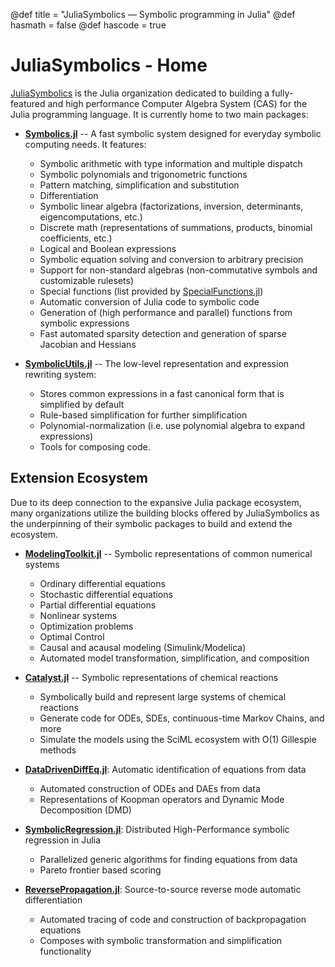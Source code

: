 @def title = "JuliaSymbolics — Symbolic programming in Julia"
@def hasmath = false
@def hascode = true
<!-- Note: by default hasmath == true and hascode == false. You can change this in
the config file by setting hasmath = false for instance and just setting it to true
where appropriate -->

# JuliaSymbolics - Home

[JuliaSymbolics](https://github.com/JuliaSymbolics/) is the Julia organization dedicated to
building a fully-featured and high performance Computer Algebra System (CAS) for the Julia
programming language. It is currently home to two main packages:

- [**Symbolics.jl**](https://github.com/JuliaSymbolics/Symbolics.jl) -- A fast symbolic system designed for everyday symbolic computing needs. It features:
    - Symbolic arithmetic with type information and multiple dispatch
    - Symbolic polynomials and trigonometric functions
    - Pattern matching, simplification and substitution
    - Differentiation
    - Symbolic linear algebra (factorizations, inversion, determinants, eigencomputations, etc.)
    - Discrete math (representations of summations, products, binomial coefficients, etc.)
    - Logical and Boolean expressions
    - Symbolic equation solving and conversion to arbitrary precision
    - Support for non-standard algebras (non-commutative symbols and customizable rulesets)
    - Special functions (list provided by [SpecialFunctions.jl](https://github.com/JuliaMath/SpecialFunctions.jl))
    - Automatic conversion of Julia code to symbolic code
    - Generation of (high performance and parallel) functions from symbolic expressions
    - Fast automated sparsity detection and generation of sparse Jacobian and Hessians

- [**SymbolicUtils.jl**](https://github.com/JuliaSymbolics/SymbolicUtils.jl) -- The low-level representation and expression rewriting system:
    - Stores common expressions in a fast canonical form that is simplified by default
    - Rule-based simplification for further simplification
    - Polynomial-normalization (i.e. use polynomial algebra to expand expressions)
    - Tools for composing code.

## Extension Ecosystem

Due to its deep connection to the expansive Julia package ecosystem, many organizations utilize the building
blocks offered by JuliaSymbolics as the underpinning of their symbolic packages to build and extend the ecosystem.

- [**ModelingToolkit.jl**](https://github.com/SciML/ModelingToolkit.jl) -- Symbolic representations of common numerical systems
    - Ordinary differential equations
    - Stochastic differential equations
    - Partial differential equations
    - Nonlinear systems
    - Optimization problems
    - Optimal Control
    - Causal and acausal modeling (Simulink/Modelica)
    - Automated model transformation, simplification, and composition

- [**Catalyst.jl**](https://github.com/SciML/Catalyst.jl) -- Symbolic representations of chemical reactions
    - Symbolically build and represent large systems of chemical reactions
    - Generate code for ODEs, SDEs, continuous-time Markov Chains, and more
    - Simulate the models using the SciML ecosystem with O(1) Gillespie methods

- [**DataDrivenDiffEq.jl**](https://github.com/SciML/DataDrivenDiffEq.jl): Automatic identification of equations from data
    - Automated construction of ODEs and DAEs from data
    - Representations of Koopman operators and Dynamic Mode Decomposition (DMD)

- [**SymbolicRegression.jl**](https://github.com/MilesCranmer/SymbolicRegression.jl): Distributed High-Performance symbolic regression in Julia
    - Parallelized generic algorithms for finding equations from data
    - Pareto frontier based scoring

- [**ReversePropagation.jl**](https://github.com/dpsanders/ReversePropagation.jl): Source-to-source reverse mode automatic differentiation
    - Automated tracing of code and construction of backpropagation equations
    - Composes with symbolic transformation and simplification functionality
